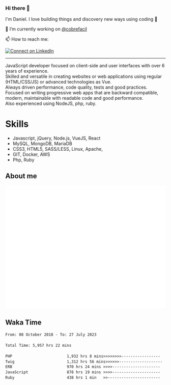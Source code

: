 ### Hi there 👋

I'm Daniel. I love building things and discovery new ways using coding :raised_hands: 

🔭 I’m currently working on [@cobrefacil](https://www.cobrefacil.com.br/)

📫 How to reach me:

[![Connect on LinkedIn](https://img.shields.io/badge/--linkedin?label=LinkedIn&logo=LinkedIn&style=social)](https://www.linkedin.com/in/daniel-cerverizzo/)

---

JavaScript developer focused on client-side and user interfaces with over 6 years of experience.  
Skilled and versatile in creating websites or web applications using regular (HTML/CSS/JS) or advanced technologies as Vue.  
Always driven performance, code quality, tests and good practices.  
 Focused on writing progressive web apps that are backward compatible, modern, maintainable with readable code and good performance.  
Also experienced using NodeJS, php, ruby. 


# Skills

 - Javascript, jQuery, Node.js, VueJS, React
 - MySQL, MongoDB, MariaDB    
 - CSS3, HTML5, SASS/LESS,  Linux, Apache,
 - GIT, Docker, AWS
 - Php, Ruby

## About me

![Metrics](/github-metrics.svg)

## Waka Time

<!--START_SECTION:waka-->

```txt
From: 08 October 2018 - To: 27 July 2023

Total Time: 5,957 hrs 22 mins

PHP                        1,932 hrs 8 mins>>>>>>>>-----------------   32.43 %
Twig                       1,312 hrs 56 mins>>>>>>-------------------   22.04 %
ERB                        970 hrs 24 mins >>>>---------------------   16.29 %
JavaScript                 878 hrs 19 mins >>>>---------------------   14.74 %
Ruby                       438 hrs 1 min   >>-----------------------   07.35 %
```

<!--END_SECTION:waka-->

